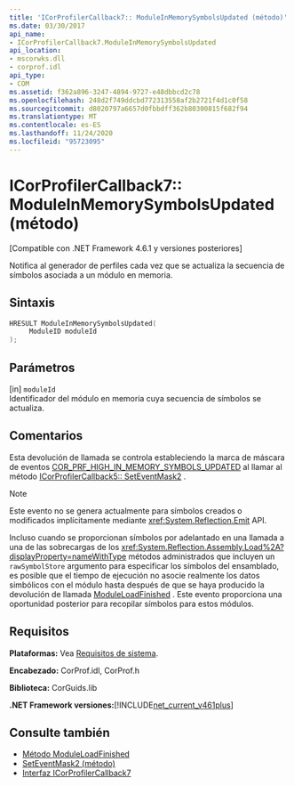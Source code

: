 ```yaml
---
title: 'ICorProfilerCallback7:: ModuleInMemorySymbolsUpdated (método)'
ms.date: 03/30/2017
api_name:
- ICorProfilerCallback7.ModuleInMemorySymbolsUpdated
api_location:
- mscorwks.dll
- corprof.idl
api_type:
- COM
ms.assetid: f362a896-3247-4894-9727-e48dbbcd2c78
ms.openlocfilehash: 248d2f749ddcbd772313558af2b2721f4d1c0f58
ms.sourcegitcommit: d8020797a6657d0fbbdff362b80300815f682f94
ms.translationtype: MT
ms.contentlocale: es-ES
ms.lasthandoff: 11/24/2020
ms.locfileid: "95723095"
---
```

# <a name="icorprofilercallback7moduleinmemorysymbolsupdated-method"></a>ICorProfilerCallback7:: ModuleInMemorySymbolsUpdated (método)

[Compatible con .NET Framework 4.6.1 y versiones posteriores]  
  
 Notifica al generador de perfiles cada vez que se actualiza la secuencia de símbolos asociada a un módulo en memoria.  
  
## <a name="syntax"></a>Sintaxis  
  
```cpp  
HRESULT ModuleInMemorySymbolsUpdated(  
     ModuleID moduleId  
);  
```  
  
## <a name="parameters"></a>Parámetros  

 [in] `moduleId`  
 Identificador del módulo en memoria cuya secuencia de símbolos se actualiza.  
  
## <a name="remarks"></a>Comentarios  

 Esta devolución de llamada se controla estableciendo la marca de máscara de eventos [COR_PRF_HIGH_IN_MEMORY_SYMBOLS_UPDATED](cor-prf-high-monitor-enumeration.md) al llamar al método [ICorProfilerCallback5:: SetEventMask2](icorprofilerinfo5-seteventmask2-method.md) .  
  
> [!NOTE]
> Este evento no se genera actualmente para símbolos creados o modificados implícitamente mediante <xref:System.Reflection.Emit> API.  
  
 Incluso cuando se proporcionan símbolos por adelantado en una llamada a una de las sobrecargas de los <xref:System.Reflection.Assembly.Load%2A?displayProperty=nameWithType> métodos administrados que incluyen un `rawSymbolStore` argumento para especificar los símbolos del ensamblado, es posible que el tiempo de ejecución no asocie realmente los datos simbólicos con el módulo hasta después de que se haya producido la devolución de llamada [ModuleLoadFinished](icorprofilercallback-moduleloadfinished-method.md) . Este evento proporciona una oportunidad posterior para recopilar símbolos para estos módulos.  
  
## <a name="requirements"></a>Requisitos  

 **Plataformas:** Vea [Requisitos de sistema](../../get-started/system-requirements.md).  
  
 **Encabezado:** CorProf.idl, CorProf.h  
  
 **Biblioteca:** CorGuids.lib  
  
 **.NET Framework versiones:**[!INCLUDE[net_current_v461plus](../../../../includes/net-current-v461plus-md.md)]  
  
## <a name="see-also"></a>Consulte también

- [Método ModuleLoadFinished](icorprofilercallback-moduleloadfinished-method.md)
- [SetEventMask2 (método)](icorprofilerinfo5-seteventmask2-method.md)
- [Interfaz ICorProfilerCallback7](icorprofilercallback7-interface.md)
